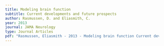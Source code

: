 ```yaml
---
title: Modeling brain function
subtitle: Current developments and future prospects
author: Rasmussen, D. and Eliasmith, C.
year: 2013
journal: JAMA Neurology
type: Journal Articles
pdf: "Rasmussen, Eliasmith - 2013 - Modeling brain function Current developments and future prospects.pdf"
---
```

